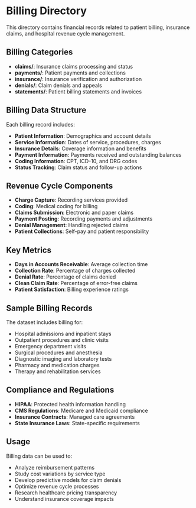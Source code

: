 # Billing Directory

This directory contains financial records related to patient billing, insurance claims, and hospital revenue cycle management.

## Billing Categories

- **claims/**: Insurance claims processing and status
- **payments/**: Patient payments and collections
- **insurance/**: Insurance verification and authorization
- **denials/**: Claim denials and appeals
- **statements/**: Patient billing statements and invoices

## Billing Data Structure

Each billing record includes:

- **Patient Information**: Demographics and account details
- **Service Information**: Dates of service, procedures, charges
- **Insurance Details**: Coverage information and benefits
- **Payment Information**: Payments received and outstanding balances
- **Coding Information**: CPT, ICD-10, and DRG codes
- **Status Tracking**: Claim status and follow-up actions

## Revenue Cycle Components

- **Charge Capture**: Recording services provided
- **Coding**: Medical coding for billing
- **Claims Submission**: Electronic and paper claims
- **Payment Posting**: Recording payments and adjustments
- **Denial Management**: Handling rejected claims
- **Patient Collections**: Self-pay and patient responsibility

## Key Metrics

- **Days in Accounts Receivable**: Average collection time
- **Collection Rate**: Percentage of charges collected
- **Denial Rate**: Percentage of claims denied
- **Clean Claim Rate**: Percentage of error-free claims
- **Patient Satisfaction**: Billing experience ratings

## Sample Billing Records

The dataset includes billing for:

- Hospital admissions and inpatient stays
- Outpatient procedures and clinic visits
- Emergency department visits
- Surgical procedures and anesthesia
- Diagnostic imaging and laboratory tests
- Pharmacy and medication charges
- Therapy and rehabilitation services

## Compliance and Regulations

- **HIPAA**: Protected health information handling
- **CMS Regulations**: Medicare and Medicaid compliance
- **Insurance Contracts**: Managed care agreements
- **State Insurance Laws**: State-specific requirements

## Usage

Billing data can be used to:

- Analyze reimbursement patterns
- Study cost variations by service type
- Develop predictive models for claim denials
- Optimize revenue cycle processes
- Research healthcare pricing transparency
- Understand insurance coverage impacts